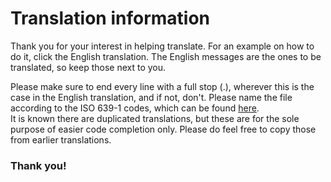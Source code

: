 # Translation information

Thank you for your interest in helping translate.
For an example on how to do it, click the English translation. The English messages are the ones to be translated, so keep those next to you.

Please make sure to end every line with a full stop (.), wherever this is the case in the English translation, and if not, don't. 
Please name the file according to the ISO 639-1 codes, which can be found [here](https://en.wikipedia.org/wiki/List_of_ISO_639-1_codes).
<br>
It is known there are duplicated translations, but these are for the sole purpose of easier code completion only. Please do feel free to copy those from earlier translations.

### Thank you!
